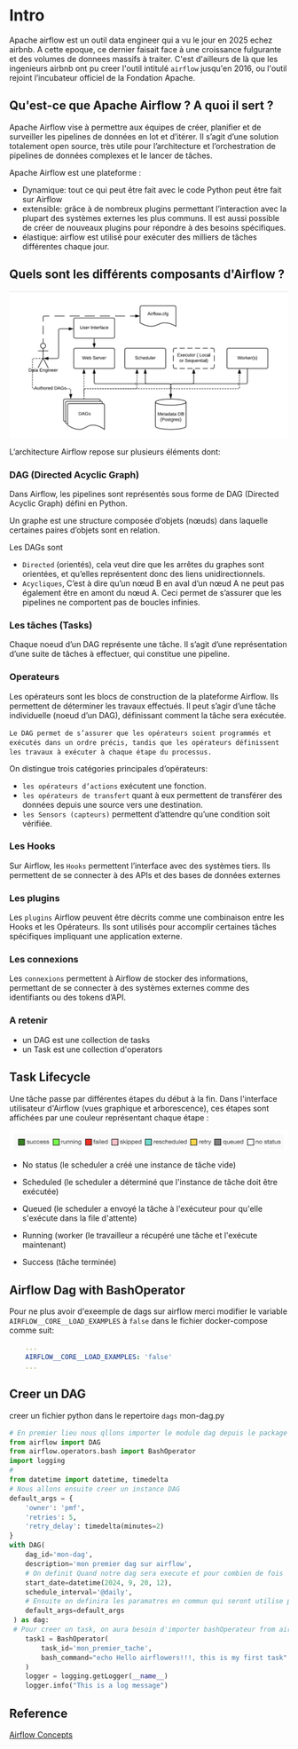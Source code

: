 # Intro
Apache airflow est un outil data engineer qui a vu le jour en 2025 echez airbnb. A cette epoque, ce dernier faisait face à une croissance fulgurante et des volumes de donnees massifs à traiter. C'est d'ailleurs de là que les ingenieurs airbnb ont pu creer l'outil intitulé `airflow` jusqu'en 2016, ou l'outil rejoint  l’incubateur officiel de la Fondation Apache.


## Qu'est-ce que Apache Airflow ? A quoi il sert ?
Apache Airflow vise à permettre aux équipes de créer, planifier et de surveiller les pipelines de données en lot et d’itérer. Il s’agit d’une solution totalement open source, très utile pour l’architecture et l’orchestration de pipelines de données complexes et le lancer de tâches.

Apache Airflow est une plateforme :
- Dynamique: tout ce qui peut être fait avec le code Python peut être fait sur Airflow
- extensible: grâce à de nombreux plugins permettant l’interaction avec la plupart des systèmes externes les plus communs. Il est aussi possible de créer de nouveaux plugins pour répondre à des besoins spécifiques.
- élastique: airflow est utilisé pour exécuter des milliers de tâches différentes chaque jour.

## Quels sont les différents composants d'Airflow ?

![](img/Screenshot%202024-09-15%20at%2014.28.08.png)

L’architecture Airflow repose sur plusieurs éléments dont:

### DAG (Directed Acyclic Graph)

Dans Airflow, les pipelines sont représentés sous forme de DAG (Directed Acyclic Graph) défini en Python. 

Un graphe est une structure composée d’objets (nœuds) dans laquelle certaines paires d’objets sont en relation.

Les DAGs sont 
- `Directed` (orientés), cela veut dire que les arrêtes du graphes sont orientées, et qu’elles représentent donc des liens unidirectionnels.
- `Acycliques`, C’est à dire  qu’un nœud B en aval d’un nœud A ne peut pas également être en amont du nœud A. Ceci permet de s’assurer que les pipelines ne comportent pas de boucles infinies.

### Les tâches (Tasks)

Chaque noeud d’un DAG représente une tâche. Il s’agit d’une représentation d’une suite de tâches à effectuer, qui constitue une pipeline.

### Operateurs

Les opérateurs sont les blocs de construction de la plateforme Airflow. Ils permettent de déterminer les travaux effectués. Il peut s’agir d’une tâche individuelle (noeud d’un DAG), définissant comment la tâche sera exécutée.

`Le DAG permet de s’assurer que les opérateurs soient programmés et exécutés dans un ordre précis, tandis que les opérateurs définissent les travaux à exécuter à chaque étape du processus.`

On distingue trois catégories principales d’opérateurs:
- `les opérateurs d’actions` exécutent une fonction.
- `les opérateurs de transfert` quant à eux permettent de transférer des données depuis une source vers une destination.
- `les Sensors (capteurs)` permettent d’attendre qu’une condition soit vérifiée. 

### Les Hooks
Sur Airflow, les `Hooks` permettent l’interface avec des systèmes tiers. Ils permettent de se connecter à des APIs et des bases de données externes 

### Les plugins
Les `plugins` Airflow peuvent être décrits comme une combinaison entre les Hooks et les Opérateurs. Ils sont utilisés pour accomplir certaines tâches spécifiques impliquant une application externe.

### Les connexions
Les `connexions`  permettent à Airflow de stocker des informations, permettant de se connecter à des systèmes externes comme des identifiants ou des tokens d’API.


### A retenir
- un DAG est une collection de tasks
- un Task est une collection d'operators

## Task Lifecycle
Une tâche passe par différentes étapes du début à la fin. Dans l'interface utilisateur d'Airflow (vues graphique et arborescence), ces étapes sont affichées par une couleur représentant chaque étape :

![](img/Screenshot%202024-09-15%20at%2017.34.51.png)


- No status (le scheduler a créé une instance de tâche vide)

- Scheduled (le scheduler a déterminé que l'instance de tâche doit être exécutée)

- Queued (le scheduler a envoyé la tâche à l'exécuteur pour qu'elle s'exécute dans la file d'attente)

- Running (worker (le travailleur a récupéré une tâche et l'exécute maintenant)

- Success (tâche terminée)
## Airflow Dag with BashOperator
Pour ne plus avoir d'exeemple de dags sur airflow merci modifier le variable `AIRFLOW__CORE__LOAD_EXAMPLES` à `false` dans le fichier docker-compose comme suit:

```yaml
    ...
    AIRFLOW__CORE__LOAD_EXAMPLES: 'false'
    ...
```
## Creer un DAG
creer un fichier python dans le repertoire `dags`
mon-dag.py
```py
# En premier lieu nous qllons importer le module dag depuis le package airflow
from airflow import DAG
from airflow.operators.bash import BashOperator
import logging
#
from datetime import datetime, timedelta
# Nous allons ensuite creer un instance DAG
default_args = {
    'owner': 'pmf',
    'retries': 5,
    'retry_delay': timedelta(minutes=2)
}
with DAG(
    dag_id='mon-dag',
    description='mon premier dag sur airflow',
    # On definit Quand notre dag sera execute et pour combien de fois
    start_date=datetime(2024, 9, 20, 12),
    schedule_interval='@daily',
    # Ensuite on definira les paramatres en commun qui seront utilise pour initialiser l'operateurs en default_args
    default_args=default_args
 ) as dag:
 # Pour creer un task, on aura besoin d'importer bashOperateur from airflow.operator.bash
    task1 = BashOperator(
        task_id='mon_premier_tache',
        bash_command="echo Hello airflowers!!!, this is my first task"
    )
    logger = logging.getLogger(__name__)
    logger.info("This is a log message")

```
## Reference

[Airflow Concepts](https://airflow.apache.org/docs/apache-airflow/2.0.1/concepts.html)